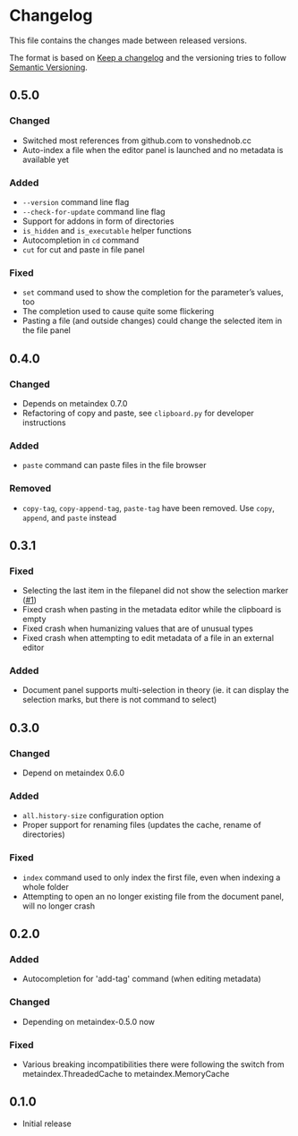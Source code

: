 # Changelog

This file contains the changes made between released versions.

The format is based on [Keep a changelog](https://keepachangelog.com/) and the versioning tries to follow
[Semantic Versioning](https://semver.org).

## 0.5.0
### Changed
- Switched most references from github.com to vonshednob.cc
- Auto-index a file when the editor panel is launched and no metadata is available yet

### Added
- `--version` command line flag
- `--check-for-update` command line flag
- Support for addons in form of directories
- `is_hidden` and `is_executable` helper functions
- Autocompletion in `cd` command
- `cut` for cut and paste in file panel

### Fixed
- `set` command used to show the completion for the parameter’s values, too
- The completion used to cause quite some flickering
- Pasting a file (and outside changes) could change the selected item in the file panel


## 0.4.0
### Changed
- Depends on metaindex 0.7.0
- Refactoring of copy and paste, see `clipboard.py` for developer instructions

### Added
- `paste` command can paste files in the file browser

### Removed
- `copy-tag`, `copy-append-tag`, `paste-tag` have been removed. Use `copy`, `append`, and `paste` instead


## 0.3.1
### Fixed
- Selecting the last item in the filepanel did not show the selection marker ([#1](https://github.com/vonshednob/metaindexmanager/issues/1))
- Fixed crash when pasting in the metadata editor while the clipboard is empty
- Fixed crash when humanizing values that are of unusual types
- Fixed crash when attempting to edit metadata of a file in an external editor

### Added
- Document panel supports multi-selection in theory (ie. it can display the selection marks, but there is not command to select)


## 0.3.0
### Changed
- Depend on metaindex 0.6.0

### Added
- `all.history-size` configuration option
- Proper support for renaming files (updates the cache, rename of directories)

### Fixed
- `index` command used to only index the first file, even when indexing a whole folder
- Attempting to open an no longer existing file from the document panel, will no longer crash


## 0.2.0
### Added
- Autocompletion for 'add-tag' command (when editing metadata)

### Changed
- Depending on metaindex-0.5.0 now

### Fixed
- Various breaking incompatibilities there were following the switch from
  metaindex.ThreadedCache to metaindex.MemoryCache

## 0.1.0
- Initial release

